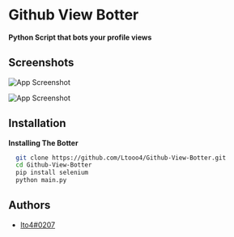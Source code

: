 
# Github View Botter

**Python Script that bots your profile views**




## Screenshots

![App Screenshot](https://cdn.discordapp.com/attachments/1035564147271802890/1040362696329154590/image.png)

![App Screenshot](https://cdn.discordapp.com/attachments/1035564147271802890/1040362910515466411/image.png)


## Installation

**Installing The Botter**

```bash
  git clone https://github.com/Ltooo4/Github-View-Botter.git
  cd Github-View-Botter
  pip install selenium
  python main.py
```
    
## Authors

- [lto4#0207](https://discord.gg/MMES2FwdZv)

